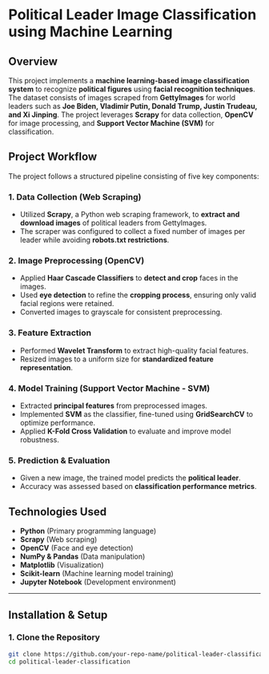 # Political Leader Image Classification using Machine Learning

## Overview
This project implements a **machine learning-based image classification system** to recognize **political figures** using **facial recognition techniques**. The dataset consists of images scraped from **GettyImages** for world leaders such as **Joe Biden, Vladimir Putin, Donald Trump, Justin Trudeau, and Xi Jinping**. The project leverages **Scrapy** for data collection, **OpenCV** for image processing, and **Support Vector Machine (SVM)** for classification.

## Project Workflow
The project follows a structured pipeline consisting of five key components:

### 1. Data Collection (Web Scraping)
- Utilized **Scrapy**, a Python web scraping framework, to **extract and download images** of political leaders from GettyImages.
- The scraper was configured to collect a fixed number of images per leader while avoiding **robots.txt restrictions**.

### 2. Image Preprocessing (OpenCV)
- Applied **Haar Cascade Classifiers** to **detect and crop** faces in the images.
- Used **eye detection** to refine the **cropping process**, ensuring only valid facial regions were retained.
- Converted images to grayscale for consistent preprocessing.

### 3. Feature Extraction
- Performed **Wavelet Transform** to extract high-quality facial features.
- Resized images to a uniform size for **standardized feature representation**.

### 4. Model Training (Support Vector Machine - SVM)
- Extracted **principal features** from preprocessed images.
- Implemented **SVM** as the classifier, fine-tuned using **GridSearchCV** to optimize performance.
- Applied **K-Fold Cross Validation** to evaluate and improve model robustness.

### 5. Prediction & Evaluation
- Given a new image, the trained model predicts the **political leader**.
- Accuracy was assessed based on **classification performance metrics**.

## Technologies Used
- **Python** (Primary programming language)
- **Scrapy** (Web scraping)
- **OpenCV** (Face and eye detection)
- **NumPy & Pandas** (Data manipulation)
- **Matplotlib** (Visualization)
- **Scikit-learn** (Machine learning model training)
- **Jupyter Notebook** (Development environment)

---

## Installation & Setup

### 1. Clone the Repository
```bash
git clone https://github.com/your-repo-name/political-leader-classification.git
cd political-leader-classification
